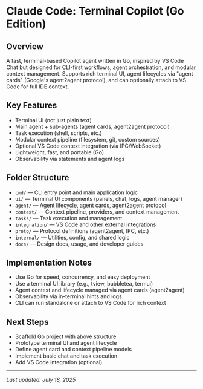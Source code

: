 # Claude Code: Terminal Copilot (Go Edition)

## Overview
A fast, terminal-based Copilot agent written in Go, inspired by VS Code Chat but designed for CLI-first workflows, agent orchestration, and modular context management. Supports rich terminal UI, agent lifecycles via "agent cards" (Google's agent2agent protocol), and can optionally attach to VS Code for full IDE context.

## Key Features
- Terminal UI (not just plain text)
- Main agent + sub-agents (agent cards, agent2agent protocol)
- Task execution (shell, scripts, etc.)
- Modular context pipeline (filesystem, git, custom sources)
- Optional VS Code context integration (via IPC/WebSocket)
- Lightweight, fast, and portable (Go)
- Observability via *<action>* statements and agent logs

## Folder Structure
- `cmd/` — CLI entry point and main application logic
- `ui/` — Terminal UI components (panels, chat, logs, agent manager)
- `agent/` — Agent lifecycle, agent cards, agent2agent protocol
- `context/` — Context pipeline, providers, and context management
- `tasks/` — Task execution and management
- `integration/` — VS Code and other external integrations
- `proto/` — Protocol definitions (agent2agent, IPC, etc.)
- `internal/` — Utilities, config, and shared logic
- `docs/` — Design docs, usage, and developer guides

## Implementation Notes
- Use Go for speed, concurrency, and easy deployment
- Use a terminal UI library (e.g., tview, bubbletea, termui)
- Agent context and lifecycle managed via agent cards (agent2agent)
- Observability via in-terminal hints and logs
- CLI can run standalone or attach to VS Code for rich context

## Next Steps
- Scaffold Go project with above structure
- Prototype terminal UI and agent lifecycle
- Define agent card and context pipeline models
- Implement basic chat and task execution
- Add VS Code integration (optional)

---

_Last updated: July 18, 2025_
